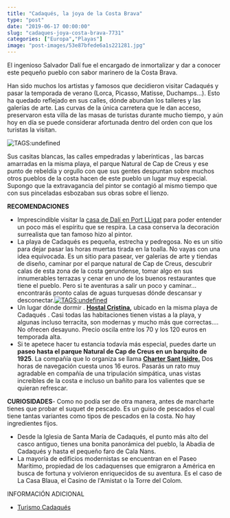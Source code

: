 ```yaml
---
title: "Cadaqués, la joya de la Costa Brava"
type: "post"
date: "2019-06-17 00:00:00"
slug: "cadaques-joya-costa-brava-7731"
categories: ["Europa","Playas"]
image: "post-images/53e87bfede6a1s221281.jpg"
---
```


   
  
El ingenioso Salvador Dalí fue el encargado de inmortalizar y dar a conocer este pequeño pueblo con sabor marinero de la Costa Brava.  
  
Han sido muchos los artistas y famosos que decidieron visitar Cadaqués y pasar la temporada de verano (Lorca, Picasso, Matisse, Duchamps...). Esto ha quedado reflejado en sus calles, dónde abundan los talleres y las galerías de arte. Las curvas de la única carretera que le dan acceso, preservaron esta villa de las masas de turistas durante mucho tiempo, y aún hoy en día se puede considerar afortunada dentro del orden con que los turistas la visitan.  
  
![ TAGS:undefined](post-images/53e87bfede6a1s221281.jpg "by jeanluchebert")  
  
Sus casitas blancas, las calles empedradas y laberínticas , las barcas amarradas en la misma playa, el parque Natural de Cap de Creus y ese punto de rebeldía y orgullo con que sus gentes despuntan sobre muchos otros pueblos de la costa hacen de este pueblo un lugar muy especial. Supongo que la extravagancia del pintor se contagió al mismo tiempo que con sus pinceladas esbozaban sus obras sobre el lienzo.  
  
**RECOMENDACIONES**

- Imprescindible visitar la [casa de Dalí en Port LLigat](http://www.salvador-dali.org/museus/portlligat/es_index.html) para poder entender un poco más el espíritu que se respira. La casa conserva la decoración surrealista que tan famoso hizo al pintor.
- La playa de Cadaqués es pequeña, estrecha y pedregosa. No es un sitio para dejar pasar las horas muertas tirada en la toalla. No vayas con una idea equivocada. Es un sitio para pasear, ver galerias de arte y tiendas de diseño, caminar por el parque natural de Cap de Creus, descubrir calas de esta zona de la costa gerundense, tomar algo en sus innumerables terrazas y cenar en uno de los buenos restaurantes que tiene el pueblo. Pero si te aventuras a salir un poco y caminar... encontrarás pronto calas de aguas turquesas dónde descansar y desconectar.[![ TAGS:undefined](post-images/53e87f8d3fd08s184129.jpg "calle de Cadaques ")](http://blogs.lasprovincias.es/elmundoalacarta/2012/10/21/de-cadaques-a-pals-por-rosas-y-figueras/)
- Un lugar dónde dormir . **[Hostal Cristina](https://www.booking.com/hotel/es/hostal-cristina-cadaques.en.html?aid=1294466&no_rooms=1&group_adults=1),** ubicado en la misma playa de Cadaqués . Casi todas las habitaciones tienen vistas a la playa, y algunas incluso terracita, son modernas y mucho más que correctas.... No ofrecen desayuno. Precio oscila entre los 70 y los 120 euros en temporada alta.
- Si te apetece hacer tu estancia todavía más especial, puedes darte un **paseo hasta el parque Natural de Cap de Creus en un barquito de 1925**. La compañía que lo organiza se llama **[Charter Sant Isidre.](https://chartersantisidre.com/es/homepage-sant-isidre-es/)** Dos horas de navegación cuesta unos 16 euros. Pasarás un rato muy agradable en compañía de una tripulación simpática, unas vistas increíbles de la costa e incluso un bañito para los valientes que se quieran refrescar.

**CURIOSIDADES**- Como no podía ser de otra manera, antes de marcharte tienes que probar el suquet de pescado. Es un guiso de pescados el cual tiene tantas variantes como tipos de pescados en la costa. No hay ingredientes fijos.
- Desde la Iglesia de Santa María de Cadaqués, el punto más alto del casco antiguo, tienes una bonita panorámica del pueblo, la Abadia de Cadaqués y hasta el pequeño faro de Cala Nans.
- La mayoría de edificios modernistas se encuentran en el Paseo Marítimo, propiedad de los cadaquenses que emigraron a América en busca de fortuna y volvieron enriquecidos de su aventura. Es el caso de La Casa Blaua, el Casino de l'Amistat o la Torre del Colom.

INFORMACIÓN ADICIONAL

- [Turismo Cadaqués ](http://www.turismocadaques.com/)